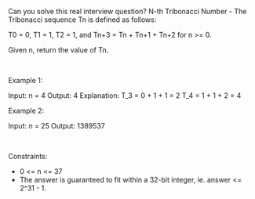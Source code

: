 Can you solve this real interview question? N-th Tribonacci Number - The Tribonacci sequence Tn is defined as follows: 

T0 = 0, T1 = 1, T2 = 1, and Tn+3 = Tn + Tn+1 + Tn+2 for n >= 0.

Given n, return the value of Tn.

 

Example 1:


Input: n = 4
Output: 4
Explanation:
T_3 = 0 + 1 + 1 = 2
T_4 = 1 + 1 + 2 = 4


Example 2:


Input: n = 25
Output: 1389537


 

Constraints:

 * 0 <= n <= 37
 * The answer is guaranteed to fit within a 32-bit integer, ie. answer <= 2^31 - 1.